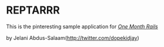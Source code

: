 # REPTARRR

This is the pinteresting sample application for 
[*One Month Rails*](http://onemonthrails.com)

by Jelani Abdus-Salaam(http://twitter.com/dopekidjay)
